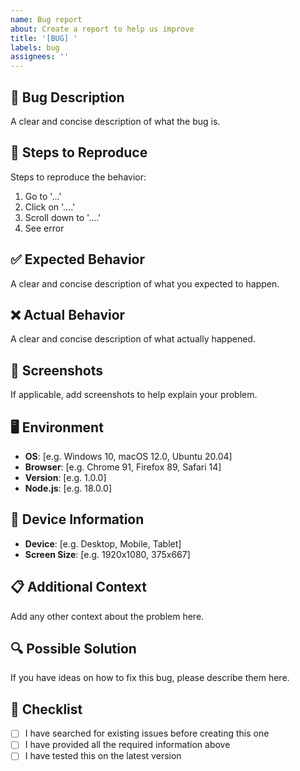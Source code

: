 ```yaml
---
name: Bug report
about: Create a report to help us improve
title: '[BUG] '
labels: bug
assignees: ''
---
```


## 🐛 Bug Description

A clear and concise description of what the bug is.

## 🔄 Steps to Reproduce

Steps to reproduce the behavior:

1. Go to '...'
2. Click on '....'
3. Scroll down to '....'
4. See error

## ✅ Expected Behavior

A clear and concise description of what you expected to happen.

## ❌ Actual Behavior

A clear and concise description of what actually happened.

## 📸 Screenshots

If applicable, add screenshots to help explain your problem.

## 🖥️ Environment

- **OS**: [e.g. Windows 10, macOS 12.0, Ubuntu 20.04]
- **Browser**: [e.g. Chrome 91, Firefox 89, Safari 14]
- **Version**: [e.g. 1.0.0]
- **Node.js**: [e.g. 18.0.0]

## 📱 Device Information

- **Device**: [e.g. Desktop, Mobile, Tablet]
- **Screen Size**: [e.g. 1920x1080, 375x667]

## 📋 Additional Context

Add any other context about the problem here.

## 🔍 Possible Solution

If you have ideas on how to fix this bug, please describe them here.

## 📝 Checklist

- [ ] I have searched for existing issues before creating this one
- [ ] I have provided all the required information above
- [ ] I have tested this on the latest version
